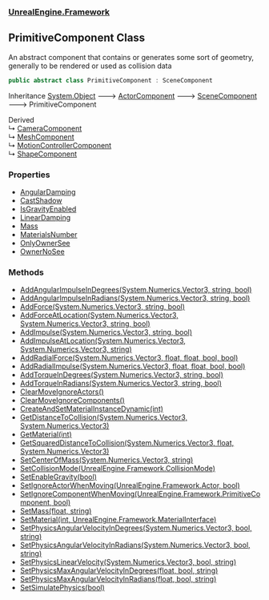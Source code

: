 ### [UnrealEngine.Framework](./UnrealEngine-Framework.md 'UnrealEngine.Framework')
## PrimitiveComponent Class
An abstract component that contains or generates some sort of geometry, generally to be rendered or used as collision data  
```csharp
public abstract class PrimitiveComponent : SceneComponent
```
Inheritance [System.Object](https://docs.microsoft.com/en-us/dotnet/api/System.Object 'System.Object') &#129106; [ActorComponent](./UnrealEngine-Framework-ActorComponent.md 'UnrealEngine.Framework.ActorComponent') &#129106; [SceneComponent](./UnrealEngine-Framework-SceneComponent.md 'UnrealEngine.Framework.SceneComponent') &#129106; PrimitiveComponent  

Derived  
&#8627; [CameraComponent](./UnrealEngine-Framework-CameraComponent.md 'UnrealEngine.Framework.CameraComponent')  
&#8627; [MeshComponent](./UnrealEngine-Framework-MeshComponent.md 'UnrealEngine.Framework.MeshComponent')  
&#8627; [MotionControllerComponent](./UnrealEngine-Framework-MotionControllerComponent.md 'UnrealEngine.Framework.MotionControllerComponent')  
&#8627; [ShapeComponent](./UnrealEngine-Framework-ShapeComponent.md 'UnrealEngine.Framework.ShapeComponent')  
### Properties
- [AngularDamping](./UnrealEngine-Framework-PrimitiveComponent-AngularDamping.md 'UnrealEngine.Framework.PrimitiveComponent.AngularDamping')
- [CastShadow](./UnrealEngine-Framework-PrimitiveComponent-CastShadow.md 'UnrealEngine.Framework.PrimitiveComponent.CastShadow')
- [IsGravityEnabled](./UnrealEngine-Framework-PrimitiveComponent-IsGravityEnabled.md 'UnrealEngine.Framework.PrimitiveComponent.IsGravityEnabled')
- [LinearDamping](./UnrealEngine-Framework-PrimitiveComponent-LinearDamping.md 'UnrealEngine.Framework.PrimitiveComponent.LinearDamping')
- [Mass](./UnrealEngine-Framework-PrimitiveComponent-Mass.md 'UnrealEngine.Framework.PrimitiveComponent.Mass')
- [MaterialsNumber](./UnrealEngine-Framework-PrimitiveComponent-MaterialsNumber.md 'UnrealEngine.Framework.PrimitiveComponent.MaterialsNumber')
- [OnlyOwnerSee](./UnrealEngine-Framework-PrimitiveComponent-OnlyOwnerSee.md 'UnrealEngine.Framework.PrimitiveComponent.OnlyOwnerSee')
- [OwnerNoSee](./UnrealEngine-Framework-PrimitiveComponent-OwnerNoSee.md 'UnrealEngine.Framework.PrimitiveComponent.OwnerNoSee')
### Methods
- [AddAngularImpulseInDegrees(System.Numerics.Vector3, string, bool)](./UnrealEngine-Framework-PrimitiveComponent-AddAngularImpulseInDegrees(System-Numerics-Vector3_string_bool).md 'UnrealEngine.Framework.PrimitiveComponent.AddAngularImpulseInDegrees(System.Numerics.Vector3, string, bool)')
- [AddAngularImpulseInRadians(System.Numerics.Vector3, string, bool)](./UnrealEngine-Framework-PrimitiveComponent-AddAngularImpulseInRadians(System-Numerics-Vector3_string_bool).md 'UnrealEngine.Framework.PrimitiveComponent.AddAngularImpulseInRadians(System.Numerics.Vector3, string, bool)')
- [AddForce(System.Numerics.Vector3, string, bool)](./UnrealEngine-Framework-PrimitiveComponent-AddForce(System-Numerics-Vector3_string_bool).md 'UnrealEngine.Framework.PrimitiveComponent.AddForce(System.Numerics.Vector3, string, bool)')
- [AddForceAtLocation(System.Numerics.Vector3, System.Numerics.Vector3, string, bool)](./UnrealEngine-Framework-PrimitiveComponent-AddForceAtLocation(System-Numerics-Vector3_System-Numerics-Vector3_string_bool).md 'UnrealEngine.Framework.PrimitiveComponent.AddForceAtLocation(System.Numerics.Vector3, System.Numerics.Vector3, string, bool)')
- [AddImpulse(System.Numerics.Vector3, string, bool)](./UnrealEngine-Framework-PrimitiveComponent-AddImpulse(System-Numerics-Vector3_string_bool).md 'UnrealEngine.Framework.PrimitiveComponent.AddImpulse(System.Numerics.Vector3, string, bool)')
- [AddImpulseAtLocation(System.Numerics.Vector3, System.Numerics.Vector3, string)](./UnrealEngine-Framework-PrimitiveComponent-AddImpulseAtLocation(System-Numerics-Vector3_System-Numerics-Vector3_string).md 'UnrealEngine.Framework.PrimitiveComponent.AddImpulseAtLocation(System.Numerics.Vector3, System.Numerics.Vector3, string)')
- [AddRadialForce(System.Numerics.Vector3, float, float, bool, bool)](./UnrealEngine-Framework-PrimitiveComponent-AddRadialForce(System-Numerics-Vector3_float_float_bool_bool).md 'UnrealEngine.Framework.PrimitiveComponent.AddRadialForce(System.Numerics.Vector3, float, float, bool, bool)')
- [AddRadialImpulse(System.Numerics.Vector3, float, float, bool, bool)](./UnrealEngine-Framework-PrimitiveComponent-AddRadialImpulse(System-Numerics-Vector3_float_float_bool_bool).md 'UnrealEngine.Framework.PrimitiveComponent.AddRadialImpulse(System.Numerics.Vector3, float, float, bool, bool)')
- [AddTorqueInDegrees(System.Numerics.Vector3, string, bool)](./UnrealEngine-Framework-PrimitiveComponent-AddTorqueInDegrees(System-Numerics-Vector3_string_bool).md 'UnrealEngine.Framework.PrimitiveComponent.AddTorqueInDegrees(System.Numerics.Vector3, string, bool)')
- [AddTorqueInRadians(System.Numerics.Vector3, string, bool)](./UnrealEngine-Framework-PrimitiveComponent-AddTorqueInRadians(System-Numerics-Vector3_string_bool).md 'UnrealEngine.Framework.PrimitiveComponent.AddTorqueInRadians(System.Numerics.Vector3, string, bool)')
- [ClearMoveIgnoreActors()](./UnrealEngine-Framework-PrimitiveComponent-ClearMoveIgnoreActors().md 'UnrealEngine.Framework.PrimitiveComponent.ClearMoveIgnoreActors()')
- [ClearMoveIgnoreComponents()](./UnrealEngine-Framework-PrimitiveComponent-ClearMoveIgnoreComponents().md 'UnrealEngine.Framework.PrimitiveComponent.ClearMoveIgnoreComponents()')
- [CreateAndSetMaterialInstanceDynamic(int)](./UnrealEngine-Framework-PrimitiveComponent-CreateAndSetMaterialInstanceDynamic(int).md 'UnrealEngine.Framework.PrimitiveComponent.CreateAndSetMaterialInstanceDynamic(int)')
- [GetDistanceToCollision(System.Numerics.Vector3, System.Numerics.Vector3)](./UnrealEngine-Framework-PrimitiveComponent-GetDistanceToCollision(System-Numerics-Vector3_System-Numerics-Vector3).md 'UnrealEngine.Framework.PrimitiveComponent.GetDistanceToCollision(System.Numerics.Vector3, System.Numerics.Vector3)')
- [GetMaterial(int)](./UnrealEngine-Framework-PrimitiveComponent-GetMaterial(int).md 'UnrealEngine.Framework.PrimitiveComponent.GetMaterial(int)')
- [GetSquaredDistanceToCollision(System.Numerics.Vector3, float, System.Numerics.Vector3)](./UnrealEngine-Framework-PrimitiveComponent-GetSquaredDistanceToCollision(System-Numerics-Vector3_float_System-Numerics-Vector3).md 'UnrealEngine.Framework.PrimitiveComponent.GetSquaredDistanceToCollision(System.Numerics.Vector3, float, System.Numerics.Vector3)')
- [SetCenterOfMass(System.Numerics.Vector3, string)](./UnrealEngine-Framework-PrimitiveComponent-SetCenterOfMass(System-Numerics-Vector3_string).md 'UnrealEngine.Framework.PrimitiveComponent.SetCenterOfMass(System.Numerics.Vector3, string)')
- [SetCollisionMode(UnrealEngine.Framework.CollisionMode)](./UnrealEngine-Framework-PrimitiveComponent-SetCollisionMode(UnrealEngine-Framework-CollisionMode).md 'UnrealEngine.Framework.PrimitiveComponent.SetCollisionMode(UnrealEngine.Framework.CollisionMode)')
- [SetEnableGravity(bool)](./UnrealEngine-Framework-PrimitiveComponent-SetEnableGravity(bool).md 'UnrealEngine.Framework.PrimitiveComponent.SetEnableGravity(bool)')
- [SetIgnoreActorWhenMoving(UnrealEngine.Framework.Actor, bool)](./UnrealEngine-Framework-PrimitiveComponent-SetIgnoreActorWhenMoving(UnrealEngine-Framework-Actor_bool).md 'UnrealEngine.Framework.PrimitiveComponent.SetIgnoreActorWhenMoving(UnrealEngine.Framework.Actor, bool)')
- [SetIgnoreComponentWhenMoving(UnrealEngine.Framework.PrimitiveComponent, bool)](./UnrealEngine-Framework-PrimitiveComponent-SetIgnoreComponentWhenMoving(UnrealEngine-Framework-PrimitiveComponent_bool).md 'UnrealEngine.Framework.PrimitiveComponent.SetIgnoreComponentWhenMoving(UnrealEngine.Framework.PrimitiveComponent, bool)')
- [SetMass(float, string)](./UnrealEngine-Framework-PrimitiveComponent-SetMass(float_string).md 'UnrealEngine.Framework.PrimitiveComponent.SetMass(float, string)')
- [SetMaterial(int, UnrealEngine.Framework.MaterialInterface)](./UnrealEngine-Framework-PrimitiveComponent-SetMaterial(int_UnrealEngine-Framework-MaterialInterface).md 'UnrealEngine.Framework.PrimitiveComponent.SetMaterial(int, UnrealEngine.Framework.MaterialInterface)')
- [SetPhysicsAngularVelocityInDegrees(System.Numerics.Vector3, bool, string)](./UnrealEngine-Framework-PrimitiveComponent-SetPhysicsAngularVelocityInDegrees(System-Numerics-Vector3_bool_string).md 'UnrealEngine.Framework.PrimitiveComponent.SetPhysicsAngularVelocityInDegrees(System.Numerics.Vector3, bool, string)')
- [SetPhysicsAngularVelocityInRadians(System.Numerics.Vector3, bool, string)](./UnrealEngine-Framework-PrimitiveComponent-SetPhysicsAngularVelocityInRadians(System-Numerics-Vector3_bool_string).md 'UnrealEngine.Framework.PrimitiveComponent.SetPhysicsAngularVelocityInRadians(System.Numerics.Vector3, bool, string)')
- [SetPhysicsLinearVelocity(System.Numerics.Vector3, bool, string)](./UnrealEngine-Framework-PrimitiveComponent-SetPhysicsLinearVelocity(System-Numerics-Vector3_bool_string).md 'UnrealEngine.Framework.PrimitiveComponent.SetPhysicsLinearVelocity(System.Numerics.Vector3, bool, string)')
- [SetPhysicsMaxAngularVelocityInDegrees(float, bool, string)](./UnrealEngine-Framework-PrimitiveComponent-SetPhysicsMaxAngularVelocityInDegrees(float_bool_string).md 'UnrealEngine.Framework.PrimitiveComponent.SetPhysicsMaxAngularVelocityInDegrees(float, bool, string)')
- [SetPhysicsMaxAngularVelocityInRadians(float, bool, string)](./UnrealEngine-Framework-PrimitiveComponent-SetPhysicsMaxAngularVelocityInRadians(float_bool_string).md 'UnrealEngine.Framework.PrimitiveComponent.SetPhysicsMaxAngularVelocityInRadians(float, bool, string)')
- [SetSimulatePhysics(bool)](./UnrealEngine-Framework-PrimitiveComponent-SetSimulatePhysics(bool).md 'UnrealEngine.Framework.PrimitiveComponent.SetSimulatePhysics(bool)')
